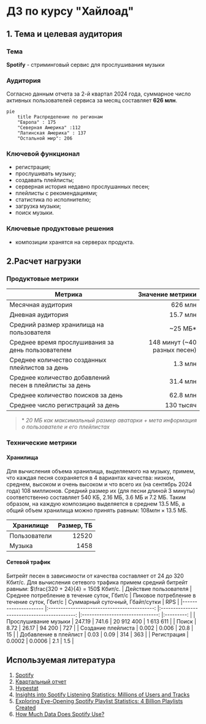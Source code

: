 # ДЗ по курсу "Хайлоад"
## 1. Тема и целевая аудитория
### Тема
**Spotify** - стриминговый сервис для прослушивания музыки  
### Аудитория 
Согласно данным отчета за 2-й квартал 2024 года, суммарное число активных пользователей сервиса за месяц составляет **626 млн**.
```mermaid
pie
    title Распределение по регионам
    "Европа" : 175
    "Северная Америка" :112
    "Латинская Америка" : 137
    "Остальной мир": 206 
```
### Ключевой функционал
* регистрация;
* прослушивать музыку;
* создавать плейлисты;
* серверная история недавно прослушанных песен;
* плейлисты с рекомендациями;
* статистика по исполнителю;
* загрузка музыки;
* поиск музыки.
### Ключевые продуктовые решения
* композиции хранятся на серверах продукта.
## 2.Расчет нагрузки
### Продуктовые метрики
| Метрика                                          	        |             Значение метрики 	|
|----------------------------------------------------------	|-----------------------------:	|
| Месячная аудитория                               	        |                      626 млн 	|
| Дневная аудитория                                	        |                     15.7 млн 	|
| Средний размер хранилища на пользователя         	        |                      ~25 МБ* 	|
| Среднее время прослушивания за день пользователем         | 148 минут (~40 разных песен) 	|
| Среднее количество созданных плейлистов за день	        |                      1.3 млн 	|
| Среднее количество добавлений песен в плейлисты за день	|                     31.4 млн  |
| Среднее количество поисков за день                        |                     62.8 млн 	|
| Среднее число регистраций за день                	        |                    130 тысяч 	|

> \* *20 МБ как максимальный размер аватарки + мета информация о пользователе и его плейлистах*  
### Технические метрики
#### Хранилища
Для вычисления объема хранилища, выделяемого на музыку, примем, что каждая песня сохраняется в 4 вариантах качества: низком, среднем, высоком и очень высоком и что всего их (на сентябрь 2024 года) 108 миллионов. Средний размер их (для песни длиной 3 минуты) соответственно составляет 540 КБ, 2.16 МБ, 3.6 МБ и 7.2 МБ. Таким образом, на каждую композицию выделяется в среднем 13.5 МБ, а общий объем хранилища можно принять равным: $108 млн \times 13.5$ МБ.

| Хранилище    	| Размер, ТБ 	|
|--------------	|-----------:	|
| Пользователи 	|      12520 	|
| Музыка       	|       1458 	|

#### Сетевой трафик
Битрейт песен в зависимости от качества составляет от 24 до 320 Кбит/c. Для вычисления сетевого трафика примем средний битрейт равным: $\frac{320 + 24}{4} = 150$ Кбит/с. 
| Действие пользователя 	| Среднее потребление в течение суток, Гбит/с 	| Пиковое потребление в течение суток, Гбит/с 	| Суммарный суточный, Гбайт/сутки 	|    RPS    	|
|---------------------    	|:-------------------------------------------:	|:-------------------------------------------:	|:-------------------------------:	|:---------:	|
| Прослушивание музыки  	|                    247.19                   	|                    741.6                    	|            20&nbsp;912&nbsp;400   | 1&nbsp;613&nbsp;611 	|
| Поиск                 	|                     8.72                    	|                    26.17                    	|              94&nbsp;200          |    727    	|
| Создание плейлиста    	|                    0.002                    	|                    0.006                    	|               20.8              	|     15    	|
| Добавление в плейлист 	|                     0.03                    	|                     0.09                    	|               314               	|    363    	|
| Регистрация           	|                    0.0002                   	|                    0.0006                   	|               2.1               	|    1.5    	|

## Используемая литература
1. [Spotify](https://open.spotify.com/)
2. [Квартальный отчет](https://investors.spotify.com/financials/default.aspx#quarterly-results)
3. [Hypestat](https://hypestat.com/info/spotify.com)
4. [Insights into Spotify Listening Statistics: Millions of Users and Tracks](https://wifitalents.com/statistic/spotify-listening/)
5. [Exploring Eye-Opening Spotify Playlist Statistics: 4 Billion Playlists Created](https://gitnux.org/spotify-playlist-statistics/)
6. [How Much Data Does Spotify Use?](https://www.whistleout.com.au/MobilePhones/Guides/How-Much-Data-Does-Spotify-Use)

